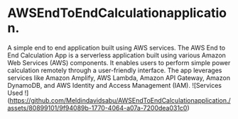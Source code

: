 # AWSEndToEndCalculationapplication.
A simple end to end application built using AWS services.
The AWS End to End Calculation App is a serverless application built using various Amazon Web Services (AWS) components. It enables users to perform  simple power calculation remotely through a user-friendly interface. The app leverages services like Amazon Amplify, AWS Lambda, Amazon API Gateway, Amazon DynamoDB, and AWS Identity and Access Management (IAM).
![Services Used !] (https://github.com/Meldindavidsabu/AWSEndToEndCalculationapplication./assets/80899101/9f94089b-1770-4064-a07a-7200dea031c0)
